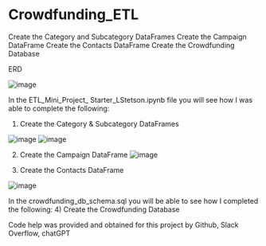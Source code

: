# Crowdfunding_ETL

Create the Category and Subcategory DataFrames
Create the Campaign DataFrame
Create the Contacts DataFrame
Create the Crowdfunding Database

ERD

![image](https://github.com/loisstetson/Crowdfunding_ETL/assets/127718619/9c2f0317-22ec-4a12-b372-26897cf8bce3)

In the ETL_Mini_Project_ Starter_LStetson.ipynb file you will see how I was able to complete the following:
1) Create the Category & Subcategory DataFrames

   
![image](https://github.com/loisstetson/Crowdfunding_ETL/assets/127718619/f7fe7878-4609-443c-9547-7dd548be6fe4)
![image](https://github.com/loisstetson/Crowdfunding_ETL/assets/127718619/47a1fdc0-b31e-4005-8f6f-a9c962a40366)

2) Create the Campaign DataFrame
![image](https://github.com/loisstetson/Crowdfunding_ETL/assets/127718619/19127208-2228-4100-83ad-a82f5b0ef456)

3) Create the Contacts DataFrame
   
![image](https://github.com/loisstetson/Crowdfunding_ETL/assets/127718619/4768162b-0dd3-4acc-b057-b4a2a371298f)

In the crowdfunding_db_schema.sql you will be able to see how I completed the following:
4) Create the Crowdfunding Database



Code help was provided and obtained for this project by Github, Slack Overflow, chatGPT
